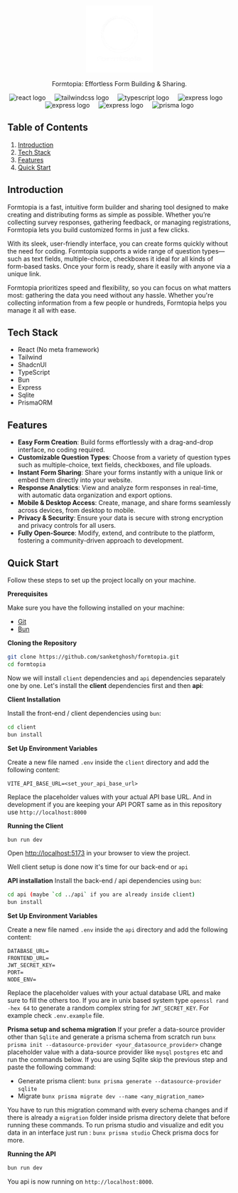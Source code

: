 <div align="center">
  <br />
    <a href="https://github.com/sanketghosh/formtopia" target="_blank">
      <img src="./formtopia.png" alt="Project Banner" width="150" height="150">
    </a>
  <br />
</div>

<div align="center">
<p>Formtopia: Effortless Form Building & Sharing.</p>
</div>

<div align="center">
  <img src="https://img.shields.io/badge/React-39393c?logo=react&logoColor=white&style=for-the-badge" height="40" alt="react logo"  />
  <img width="12" />
  <img src="https://img.shields.io/badge/Tailwind CSS-39393c?logo=tailwindcss&logoColor=white&style=for-the-badge" height="40" alt="tailwindcss logo"  />
  <img width="12" />
  <img src="https://img.shields.io/badge/TypeScript-39393c?logo=typescript&logoColor=white&style=for-the-badge" height="40" alt="typescript logo"  />
  <img width="12" />
  <img src="https://img.shields.io/badge/Express-39393c?logo=express&logoColor=white&style=for-the-badge" height="40" alt="express logo"  />
  <img width="12" />
  <img src="https://img.shields.io/badge/Bun-39393c?logo=bun&logoColor=white&style=for-the-badge" height="40" alt="express logo"  />
  <img width="12" />
  <img src="https://img.shields.io/badge/Sqlite-39393c?logo=sqlite&logoColor=white&style=for-the-badge" height="40" alt="express logo"  />
  <img width="12" />
  <img src="https://img.shields.io/badge/Prisma-39393c?logo=prisma&logoColor=white&style=for-the-badge" height="40" alt="prisma logo"  />
</div>

</div>

## Table of Contents

1. [Introduction](#introduction)
2. [Tech Stack](#tech-stack)
3. [Features](#features)
4. [Quick Start](#quick-start)

## <a name="introduction">Introduction</a>

Formtopia is a fast, intuitive form builder and sharing tool designed to make creating and distributing forms as simple as possible. Whether you’re collecting survey responses, gathering feedback, or managing registrations, Formtopia lets you build customized forms in just a few clicks.

With its sleek, user-friendly interface, you can create forms quickly without the need for coding. Formtopia supports a wide range of question types—such as text fields, multiple-choice, checkboxes it ideal for all kinds of form-based tasks. Once your form is ready, share it easily with anyone via a unique link.

Formtopia prioritizes speed and flexibility, so you can focus on what matters most: gathering the data you need without any hassle. Whether you're collecting information from a few people or hundreds, Formtopia helps you manage it all with ease.

## <a name="tech-stack">Tech Stack</a>

- React (No meta framework)
- Tailwind
- ShadcnUI
- TypeScript
- Bun
- Express
- Sqlite
- PrismaORM

## <a name="features">Features</a>

- **Easy Form Creation**: Build forms effortlessly with a drag-and-drop interface, no coding required.
- **Customizable Question Types**: Choose from a variety of question types such as multiple-choice, text fields, checkboxes, and file uploads.
- **Instant Form Sharing**: Share your forms instantly with a unique link or embed them directly into your website.
- **Response Analytics**: View and analyze form responses in real-time, with automatic data organization and export options.
- **Mobile & Desktop Access**: Create, manage, and share forms seamlessly across devices, from desktop to mobile.
- **Privacy & Security**: Ensure your data is secure with strong encryption and privacy controls for all users.
- **Fully Open-Source**: Modify, extend, and contribute to the platform, fostering a community-driven approach to development.

## <a name="quick-start">Quick Start</a>

Follow these steps to set up the project locally on your machine.

**Prerequisites**

Make sure you have the following installed on your machine:

- [Git](https://git-scm.com/)
- [Bun](https://bun.sh/)

**Cloning the Repository**

```bash
git clone https://github.com/sanketghosh/formtopia.git
cd formtopia
```

Now we will install `client` dependencies and `api` dependencies separately one by one. Let's install the **client** dependencies first and then **api**:

**Client Installation**

Install the front-end / client dependencies using `bun`:

```bash
cd client
bun install
```

**Set Up Environment Variables**

Create a new file named `.env` inside the `client` directory and add the following content:

```env
VITE_API_BASE_URL=<set_your_api_base_url>
```

Replace the placeholder values with your actual API base URL. And in development if you are keeping your API PORT same as in this repository use `http://localhost:8000`

**Running the Client**

```bash
bun run dev
```

Open [http://localhost:5173](http://localhost:5173) in your browser to view the project.

Well client setup is done now it's time for our back-end or `api`

**API installation**
Install the back-end / api dependencies using `bun`:

```bash
cd api (maybe `cd ../api` if you are already inside client)
bun install
```

**Set Up Environment Variables**

Create a new file named `.env` inside the `api` directory and add the following content:

```env
DATABASE_URL=
FRONTEND_URL=
JWT_SECRET_KEY=
PORT=
NODE_ENV=
```

Replace the placeholder values with your actual database URL and make sure to fill the others too. If you are in unix based system type `openssl rand -hex 64` to generate a random complex string for `JWT_SECRET_KEY`. For example check `.env.example` file.

**Prisma setup and schema migration**
If your prefer a data-source provider other than `Sqlite` and generate a prisma schema from scratch run `bunx prisma init --datasource-provider <your_datasource_provider>` change placeholder value with a data-source provider like `mysql` `postgres` etc and run the commands below.
If you are using Sqlite skip the previous step and paste the following command:

- Generate prisma client: `bunx prisma generate --datasource-provider sqlite`
- Migrate `bunx prisma migrate dev --name <any_migration_name>`

You have to run this migration command with every schema changes and if there is already a `migration` folder inside prisma directory delete that before running these commands.
To run prisma studio and visualize and edit you data in an interface just run : `bunx prisma studio`
Check prisma docs for more.

**Running the API**

```bash
bun run dev
```

You api is now running on `http://localhost:8000`.
